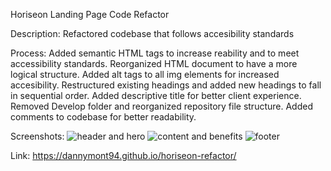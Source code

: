 Horiseon Landing Page Code Refactor

Description:
Refactored codebase that follows accesibility standards

Process:
Added semantic HTML tags to increase reability and to meet accessibility standards.
Reorganized HTML document to have a more logical structure.
Added alt tags to all img elements for increased accesibility.
Restructured existing headings and added new headings to fall in sequential order.
Added descriptive title for better client experience.
Removed Develop folder and reorganized repository file structure.
Added comments to codebase for better readability.

Screenshots: 
![header and hero](https://user-images.githubusercontent.com/65088117/83608472-f8e2d680-a54a-11ea-816f-3804307d0889.png)
![content and benefits](https://user-images.githubusercontent.com/65088117/83608552-144de180-a54b-11ea-8d40-4eabb722ba51.png)
![footer](https://user-images.githubusercontent.com/65088117/83608614-26c81b00-a54b-11ea-87a5-1ca43549359d.png)

Link:
https://dannymont94.github.io/horiseon-refactor/